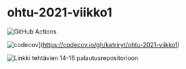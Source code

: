 # ohtu-2021-viikko1

![GitHub Actions](https://github.com/katriryt/ohtu-2021-viikko1/workflows/CI/badge.svg)

![codecov](https://codecov.io/gh/katriryt/ohtu-2021-viikko1/branch/main/graph/badge.svg?token=I2AE9D7T5F)](https://codecov.io/gh/katriryt/ohtu-2021-viikko1)

![Linkki tehtävien 14-16 palautusrepositorioon](https://github.com/katriryt/ohtu-tehtavat.git)
